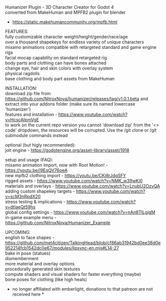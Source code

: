 Humanizer Plugin - 3D Character Creator for Godot 4  
converted from MakeHuman and MPFB2 plugin for blender   
  - https://static.makehumancommunity.org/mpfb.html

FEATURES:  
fully customizable character weight/height/gender/race/age  
over a thousand shapekeys for endless variety of unique characters  
mixamo animations compatible with retargeted standard and game engine rigs  
facial mocap capability on standard retargeted rig  
body parts and clothing can have bones attached  
change eye, hair and skin colors with overlay system  
physical ragdolls  
base clothing and body part assets from MakeHuman  

INSTALLATION:  
download zip file from https://github.com/NitroxNova/humanizer/releases/tag/v1.0.1.beta and extract into your addons folder (make sure its named lowercase 'humanizer')  
features and installation - https://www.youtube.com/watch?v=HcscAIpmVgE  
to work on the current repo version you cannot 'download zip' from the '<> code' dropdown, the resources will be corrupted. Use the /git clone or /git submodule commands instead  
  
optional (but higly recommended):  
jolt engine - https://godotengine.org/asset-library/asset/1918   
  
setup and usage (FAQ):    
mixamo animation import, now with Root Motion! -   https://youtu.be/i9EqQV76oeA  
new mpfb2 clothing import - https://youtu.be/CKi8rJdgSFY  
rigged assets - https://www.youtube.com/watch?v=NMK_w39wKi0  
materials and overlays - https://www.youtube.com/watch?v=LnubU2OzvQA  
adding custom shapekey targets - https://www.youtube.com/watch?v=scM3nRpdX20  
stress testing & implications - https://www.youtube.com/watch?v=dtIaeQt59hs  
global config settings - https://www.youtube.com/watch?v=nAn8TILgigM  
in-game example menu - https://github.com/NitroxNova/Humanizer_Example  
  
UPCOMING:  
english to face shapes - https://github.com/met4citizen/TalkingHead/blob/cf86ab31942bd0ee38d0e952214fcb1542dc0e67/modules/lipsync-en.mjs#L14-27  
bake in pose (statues)  
dismemberment  
more material and overlay options  
procedurally generated skin textures    
compute shaders and visual shaders for faster everything (maybe)  
bone poses for clothing (like high heals)  
  
* no longer affiliated with emberlight, donations to that patreon are not received here *
